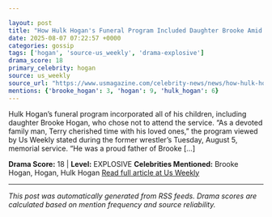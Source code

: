 ```yaml
---

layout: post
title: "How Hulk Hogan's Funeral Program Included Daughter Brooke Amid Her Absence"""
date: 2025-08-07 07:22:57 +0000
categories: gossip
tags: ['hogan', 'source-us_weekly', 'drama-explosive']
drama_score: 18
primary_celebrity: hogan
source: us_weekly
source_url: "https://www.usmagazine.com/celebrity-news/news/how-hulk-hogans-funeral-program-included-daughter-brooke-excl/"""
mentions: {'brooke_hogan': 3, 'hogan': 9, 'hulk_hogan': 6}
---
```


Hulk Hogan’s funeral program incorporated all of his children, including daughter Brooke Hogan, who chose not to attend the service. “As a devoted family man, Terry cherished time with his loved ones,” the program viewed by Us Weekly stated during the former wrestler’s Tuesday, August 5, memorial service. “He was a proud father of Brooke […]

**Drama Score:** 18 | **Level:** EXPLOSIVE **Celebrities Mentioned:** Brooke Hogan, Hogan, Hulk Hogan [Read full article at Us Weekly](https://www.usmagazine.com/celebrity-news/news/how-hulk-hogans-funeral-program-included-daughter-brooke-excl/)

---

*This post was automatically generated from RSS feeds. Drama scores are calculated based on mention frequency and source reliability.*